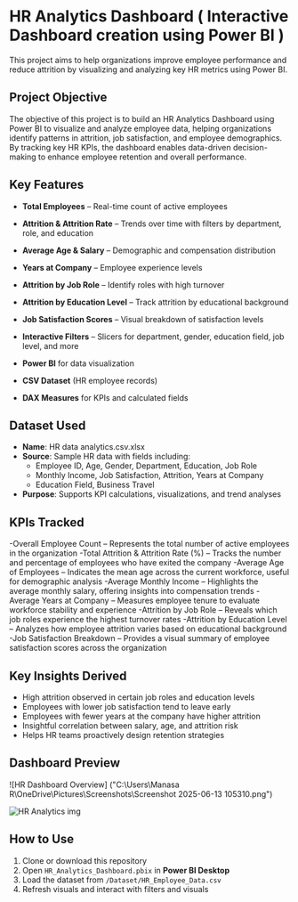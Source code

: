 # HR Analytics Dashboard ( Interactive Dashboard creation using Power BI )
This project aims to help organizations improve employee performance and reduce attrition by visualizing and analyzing key HR metrics using Power BI.
## Project Objective
The objective of this project is to build an HR Analytics Dashboard using Power BI to visualize and analyze employee data, helping organizations identify patterns in attrition, job satisfaction, and employee demographics. By tracking key HR KPIs, the dashboard enables data-driven decision-making to enhance employee retention and overall performance.

## Key Features
- **Total Employees** – Real-time count of active employees  
- **Attrition & Attrition Rate** – Trends over time with filters by department, role, and education  
- **Average Age & Salary** – Demographic and compensation distribution  
- **Years at Company** – Employee experience levels  
- **Attrition by Job Role** – Identify roles with high turnover  
- **Attrition by Education Level** – Track attrition by educational background  
- **Job Satisfaction Scores** – Visual breakdown of satisfaction levels  
- **Interactive Filters** – Slicers for department, gender, education field, job level, and more  


- **Power BI** for data visualization
- **CSV Dataset** (HR employee records)
- **DAX Measures** for KPIs and calculated fields

## Dataset Used
- **Name**: HR data analytics.csv.xlsx  
- **Source**: Sample HR data with fields including:
  - Employee ID, Age, Gender, Department, Education, Job Role  
  - Monthly Income, Job Satisfaction, Attrition, Years at Company  
  - Education Field, Business Travel 
- **Purpose**: Supports KPI calculations, visualizations, and trend analyses

## KPIs Tracked 
-Overall Employee Count – Represents the total number of active employees in the organization
-Total Attrition & Attrition Rate (%) – Tracks the number and percentage of employees who have exited the company
-Average Age of Employees – Indicates the mean age across the current workforce, useful for demographic analysis
-Average Monthly Income – Highlights the average monthly salary, offering insights into compensation trends
-Average Years at Company – Measures employee tenure to evaluate workforce stability and experience
-Attrition by Job Role – Reveals which job roles experience the highest turnover rates
-Attrition by Education Level – Analyzes how employee attrition varies based on educational background
-Job Satisfaction Breakdown – Provides a visual summary of employee satisfaction scores across the organization

##  Key Insights Derived

-  High attrition observed in certain job roles and education levels  
-  Employees with lower job satisfaction tend to leave early  
-  Employees with fewer years at the company have higher attrition  
-  Insightful correlation between salary, age, and attrition risk  
-  Helps HR teams proactively design retention strategies  

##  Dashboard Preview
![HR Dashboard Overview] ("C:\Users\Manasa R\OneDrive\Pictures\Screenshots\Screenshot 2025-06-13 105310.png")

![HR Analytics img](https://github.com/user-attachments/assets/00aa65aa-bf90-44db-8215-14f6ecba5ea7)



## How to Use
1. Clone or download this repository  
2. Open `HR_Analytics_Dashboard.pbix` in **Power BI Desktop**  
3. Load the dataset from `/Dataset/HR_Employee_Data.csv`  
4. Refresh visuals and interact with filters and visuals  












